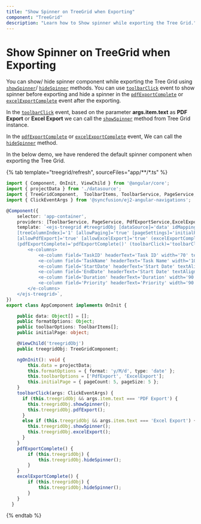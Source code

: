 ```yaml
---
title: "Show Spinner on TreeGrid when Exporting"
component: "TreeGrid"
description: "Learn how to Show spinner while exporting the Tree Grid."
---
```


# Show Spinner on TreeGrid when Exporting

You can show/ hide spinner component while exporting the Tree Grid using [`showSpinner`](../api/treegrid/#showspinner)/ [`hideSpinner`](../api/treegrid/#hidespinner) methods. You can use  [`toolbarClick`](../api/treegrid/#toolbarclick) event to show spinner before exporting and hide a spinner in the [`pdfExportComplete`](../api/treegrid/#pdfexportcomplete) or [`excelExportComplete`](../api/treegrid/#excelexportcomplete) event after the exporting.

In the [`toolbarClick`](../../api/grid/#toolbarclick) event, based on the parameter **args.item.text** as **PDF Export** or **Excel Export** we can call the [`showSpinner`](../api/treegrid/#showspinner) method from Tree Grid instance.

In the [`pdfExportComplete`](../api/treegrid/#pdfexportcomplete) or [`excelExportComplete`](../api/treegrid/#excelexportcomplete) event, We can call the [`hideSpinner`](../api/treegrid/#hidespinner) method.

In the below demo, we have rendered the default spinner component when exporting the Tree Grid.

{% tab template="treegrid/refresh", sourceFiles="app/**/*.ts" %}

```typescript
import { Component, OnInit, ViewChild } from '@angular/core';
import { projectData } from './datasource';
import { TreeGridComponent,  ToolbarItems, ToolbarService, PageService, PdfExportService, ExcelExportService  } from '@syncfusion/ej2-angular-treegrid';
import { ClickEventArgs } from '@syncfusion/ej2-angular-navigations';

@Component({
    selector: 'app-container',
    providers: [ToolbarService, PageService, PdfExportService,ExcelExportService],
    template: `<ejs-treegrid #treegridObj [dataSource]='data' idMapping='TaskID' parentIdMapping='parentID'
    [treeColumnIndex]='1' [allowPaging]='true' [pageSettings]='initialPage' [toolbar]='toolbarOptions'
    [allowPdfExport]='true' [allowExcelExport]='true' (excelExportComplete)='excelExportComplete()'
    (pdfExportComplete)='pdfExportComplete()' (toolbarClick)='toolbarClick($event)'>
        <e-columns>
            <e-column field='TaskID' headerText='Task ID' width='70' textAlign='Right'></e-column>
            <e-column field='TaskName' headerText='Task Name' width='100' ></e-column>
            <e-column field='StartDate' headerText='Start Date' textAlign='Right' [format]='formatOptions' width='100'></e-column>
            <e-column field='EndDate' headerText='Start Date' textAlign='Right' [format]='formatOptions'width='100'></e-column>
            <e-column field='Duration' headerText='Duration' width='90' textAlign='Right'></e-column>
            <e-column field='Priority' headerText='Priority' width='90'></e-column>
        </e-columns>
    </ejs-treegrid>`,
})
export class AppComponent implements OnInit {

    public data: Object[] = [];
    public formatOptions: Object;
    public toolbarOptions: ToolbarItems[];
    public initialPage: object;

    @ViewChild('treegridObj')
    public treegridObj: TreeGridComponent;

    ngOnInit(): void {
        this.data = projectData;
        this.formatOptions = { format: 'y/M/d', type: 'date' };
        this.toolbarOptions = ['PdfExport', 'ExcelExport'];
        this.initialPage = { pageCount: 5, pageSize: 5 };
    }
    toolbarClick(args: ClickEventArgs) {
      if (this.treegridObj && args.item.text === 'PDF Export') {
        this.treegridObj.showSpinner();
        this.treegridObj.pdfExport();
      }
      else if (this.treegridObj && args.item.text === 'Excel Export') {
        this.treegridObj.showSpinner();
        this.treegridObj.excelExport();
      }
    }
    pdfExportComplete() {
        if (this.treegridObj) {
            this.treegridObj.hideSpinner();
        }
    }
    excelExportComplete() {
        if (this.treegridObj) {
            this.treegridObj.hideSpinner();
        }
    }
  }

```

{% endtab %}